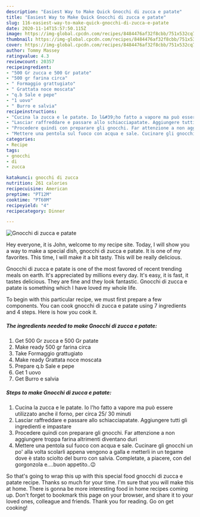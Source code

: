 ```yaml
---
description: "Easiest Way to Make Quick Gnocchi di zucca e patate"
title: "Easiest Way to Make Quick Gnocchi di zucca e patate"
slug: 116-easiest-way-to-make-quick-gnocchi-di-zucca-e-patate
date: 2020-11-14T15:57:50.115Z
image: https://img-global.cpcdn.com/recipes/8484476af32f8cbb/751x532cq70/gnocchi-di-zucca-e-patate-recipe-main-photo.jpg
thumbnail: https://img-global.cpcdn.com/recipes/8484476af32f8cbb/751x532cq70/gnocchi-di-zucca-e-patate-recipe-main-photo.jpg
cover: https://img-global.cpcdn.com/recipes/8484476af32f8cbb/751x532cq70/gnocchi-di-zucca-e-patate-recipe-main-photo.jpg
author: Tommy Massey
ratingvalue: 4.3
reviewcount: 20357
recipeingredient:
- "500 Gr zucca e 500 Gr patate"
- "500 gr farina circa"
- " Formaggio grattugiato"
- " Grattata noce moscata"
- "q.b Sale e pepe"
- "1 uovo"
- " Burro e salvia"
recipeinstructions:
- "Cucina la zucca e le patate. Io l&#39;ho fatto a vapore ma può essere utilizzato anche il forno, per circa 25/ 30 minuti"
- "Lasciar raffreddare e passare allo schiacciapatate. Aggiungere tutti gli ingredienti e impastare"
- "Procedere quindi con preparare gli gnocchi. Far attenzione a non aggiungere troppa farina altrimenti diventano duri"
- "Mettere una pentola sul fuoco con acqua e sale. Cucinare gli gnocchi un po&#39; alla volta scolarli appena vengono a galla e metterli in un tegame dove è stato sciolto del burro con salvia. Completate, a piacere, con del gorgonzola e....buon appetito..😉"
categories:
- Recipe
tags:
- gnocchi
- di
- zucca

katakunci: gnocchi di zucca 
nutrition: 261 calories
recipecuisine: American
preptime: "PT12M"
cooktime: "PT60M"
recipeyield: "4"
recipecategory: Dinner

---
```



![Gnocchi di zucca e patate](https://img-global.cpcdn.com/recipes/8484476af32f8cbb/751x532cq70/gnocchi-di-zucca-e-patate-recipe-main-photo.jpg)

Hey everyone, it is John, welcome to my recipe site. Today, I will show you a way to make a special dish, gnocchi di zucca e patate. It is one of my favorites. This time, I will make it a bit tasty. This will be really delicious.



Gnocchi di zucca e patate is one of the most favored of recent trending meals on earth. It's appreciated by millions every day. It's easy, it is fast, it tastes delicious. They are fine and they look fantastic. Gnocchi di zucca e patate is something which I have loved my whole life.


To begin with this particular recipe, we must first prepare a few components. You can cook gnocchi di zucca e patate using 7 ingredients and 4 steps. Here is how you cook it.

<!--inarticleads1-->

##### The ingredients needed to make Gnocchi di zucca e patate:

1. Get 500 Gr zucca e 500 Gr patate
1. Make ready 500 gr farina circa
1. Take  Formaggio grattugiato
1. Make ready  Grattata noce moscata
1. Prepare q.b Sale e pepe
1. Get 1 uovo
1. Get  Burro e salvia




<!--inarticleads2-->

##### Steps to make Gnocchi di zucca e patate:

1. Cucina la zucca e le patate. Io l&#39;ho fatto a vapore ma può essere utilizzato anche il forno, per circa 25/ 30 minuti
1. Lasciar raffreddare e passare allo schiacciapatate. Aggiungere tutti gli ingredienti e impastare
1. Procedere quindi con preparare gli gnocchi. Far attenzione a non aggiungere troppa farina altrimenti diventano duri
1. Mettere una pentola sul fuoco con acqua e sale. Cucinare gli gnocchi un po&#39; alla volta scolarli appena vengono a galla e metterli in un tegame dove è stato sciolto del burro con salvia. Completate, a piacere, con del gorgonzola e....buon appetito..😉




So that's going to wrap this up with this special food gnocchi di zucca e patate recipe. Thanks so much for your time. I'm sure that you will make this at home. There is gonna be more interesting food in home recipes coming up. Don't forget to bookmark this page on your browser, and share it to your loved ones, colleague and friends. Thank you for reading. Go on get cooking!

